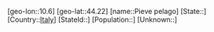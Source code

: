 ﻿---
location: [44.22,10.6]
type: City
tags:
- geo/City


SpocWebEntityId: 33369
isDeleted: false
confidential: public

---
[geo-lon::10.6]
[geo-lat::44.22]
[name::Pieve pelago]
[State::]
[Country::[Italy](geo/Continent/Europe/Italy.md)]
[StateId::]
[Population::]
[Unknown::]

